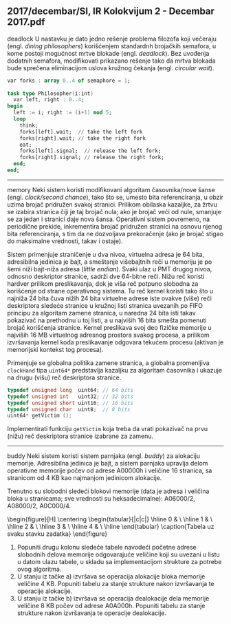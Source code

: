2017/decembar/SI, IR Kolokvijum 2 - Decembar 2017.pdf
--------------------------------------------------------------------------------
deadlock
U nastavku je dato jedno rešenje problema filozofa koji večeraju (engl. *dining philosophers*) korišćenjem standardnh brojačkih semafora, u kome postoji mogućnost mrtve blokade (engl. *deadlock*). Bez uvođenja dodatnih semafora, modifikovati prikazano rešenje tako da mrtva blokada bude sprečena eliminacijom uslova kružnog čekanja (engl. *circular wait*). 
```ada
var forks : array 0..4 of semaphore = 1; 
 
task type Philosopher(i:int) 
  var left, right : 0..4; 
begin 
  left := i; right := (i+1) mod 5; 
  loop 
    think; 
    forks[left].wait;  // take the left fork 
    forks[right].wait; // take the right fork 
    eat; 
    forks[left].signal;  // release the left fork; 
    forks[right].signal; // release the right fork; 
  end; 
end; 
``` 

--------------------------------------------------------------------------------
memory
Neki sistem koristi modifikovani algoritam časovnika/nove šanse (engl. *clock/second chance*), tako  što  se,  umesto  bita  referenciranja,  u  obzir  uzima  brojač  pridružen  svakoj  stranici. Prilikom obilaska kazaljke, za žrtvu se izabira stranica čiji je taj brojač nula; ako je brojač veći od  nule,  smanjuje  se  za  jedan  i  stranici  daje  nova  šansa.  Operativni  sistem  povremeno,  na  periodične  prekide,  inkrementira  brojač  pridružen  stranici  na  osnovu  njenog  bita referenciranja,  s  tim  da  ne  dozvoljava  prekoračenje  (ako  je  brojač  stigao  do  maksimalne vrednosti, takav i ostaje). 

Sistem primenjuje straničenje u dva nivoa, virtuelna adresa je 64 bita, adresibilna jedinica je bajt, a smeštanje višebajtnih reči u memoriju je po šemi niži bajt-niža  adresa  (*little endian*). Svaki ulaz  u  PMT  drugog  nivoa,  odnosno  deskriptor  stranice,  sadrži  dve  64-bitne reči. Nižu reč koristi hardver prilikom preslikavanja, dok je viša reč potpuno slobodna za korišćenje od strane operativnog sistema. Tu reč kernel koristi tako što u najniža 24 bita čuva nižih 24 bita virtuelne adrese iste ovakve (više) reči deskriptora sledeće stranice u kružnoj listi stranica uvezanih  po  FIFO  principu  za  algoritam  zamene  stranica,  u  naredna  24  bita  isti  takav  pokazivač na prethodnu u toj listi, a u najviših 16 bita smešta pomenuti brojač korišćenja stranice. Kernel preslikava svoj deo fizičke memorije u najviših 16 MB virtuelnog adresnog prostora svakog procesa, a prilikom izvršavanja kernel koda preslikavanje odgovara tekućem procesu (aktivan je memorijski kontekst tog procesa). 

Primenjuje  se  globalna  politika  zamene  stranica,  a  globalna  promenljiva  `clockHand`  tipa `uint64*` predstavlja kazaljku za algoritam časovnika i ukazuje na drugu (višu) reč deskriptora stranice.
```cpp
typedef unsigned long  uint64; // 64 bits 
typedef unsigned int   uint32; // 32 bits 
typedef unsigned short uint16; // 16 bits 
typedef unsigned char  uint8;  // 8 bits 
uint64* getVictim ();
```
Implementirati   funkciju   `getVictim` koja  treba  da  vrati  pokazivač  na  prvu  (nižu)  reč deskriptora stranice izabrane za zamenu. 

--------------------------------------------------------------------------------
buddy
Neki sistem koristi sistem parnjaka (engl. *buddy*) za alokaciju memorije. Adresibilna jedinica je bajt, a sistem parnjaka upravlja delom operativne memorije počev od adrese A00000h i veličine 16 stranica, sa stranicom od 4 KB kao najmanjom jedinicom alokacije. 

Trenutno su slobodni sledeći blokovi memorije (data je adresa i veličina bloka u stranicama; sve vrednosti su heksadecimalne): A06000/2, A08000/2, A0C000/4.

\begin{figure}[H]
\centering
\begin{tabular}{|c|c|}
\hline
0 & \\
\hline
1 & \\
\hline
2 & \\
\hline
3 & \\
\hline
4 & \\
\hline
\end{tabular}
\caption{Tabela uz svaku stavku zadatka}
\end{figure}

1. Popuniti   drugu   kolonu  sledeće  tabele  navodeći  početne  adrese  slobodnih  delova memorije odgovarajuće veličine koji su uvezani u listu u datom ulazu tabele, u skladu sa implementacijom strukture za potrebe ovog algoritma. 
2. U  stanju  iz  tačke  a)  izvršava se  operacija  alokacije  bloka  memorije  veličine  4 KB. Popuniti tabelu za stanje strukture nakon izvršavanja te operacije alokacije. 
3. U stanju iz tačke b) izvršava se operacija dealokacije dela memorije veličine 8 KB počev od  adrese  A0A000h.  Popuniti  tabelu  za  stanje  strukture nakon  izvršavanja  te  operacije  dealokacije. 
